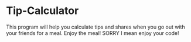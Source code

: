 # Tip-Calculator
This program will help you calculate tips and shares when you go out with your friends for a meal. Enjoy the meal! SORRY I mean enjoy your code!
